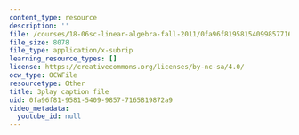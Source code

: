 ```yaml
---
content_type: resource
description: ''
file: /courses/18-06sc-linear-algebra-fall-2011/0fa96f819581540998577165819872a9_S8DQZjE4V8U.vtt
file_size: 8078
file_type: application/x-subrip
learning_resource_types: []
license: https://creativecommons.org/licenses/by-nc-sa/4.0/
ocw_type: OCWFile
resourcetype: Other
title: 3play caption file
uid: 0fa96f81-9581-5409-9857-7165819872a9
video_metadata:
  youtube_id: null
---
```

